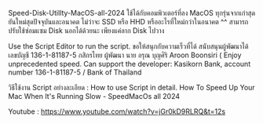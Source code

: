 Speed-Disk-Utillty-MacOS-all-2024 ใช้ได้กับคอมพิวเตอร์ที่ลง MacOS ทุกรุ่นจากเก่าสุดยันใหม่สุดปัจจุบันและอนาคต ไม่ว่าจะ SSD หรือ HHD หรืออะไรที่ใหม่กว่าในอนาคต ^^  สามารถปรับใช้ซ่อมแซม Disk นอกได้ด้วยนะ เพียงแค่ลาก Disk ไปวาง 

Use the Script Editor to run the script. 
ขอให้สนุกกับความเร็วที่ได้ สนับสนุนผู้พัฒนาได้  เลขบัญชี 136-1-81187-5 กสิกรไทย ผู้พัฒนา นาย อรุณ บุญศิริ Aroon Boonsiri 
( Enjoy unprecedented speed. Can support the developer: Kasikorn Bank, account number 136-1-81187-5  / Bank of Thailand
 
 วิธีใช้งาน Script อย่างละเอียด :  How to use Script in detail.
 How To Speed Up Your Mac When It's Running Slow - SpeedMacOs all 2024
 
 Youtube : https://www.youtube.com/watch?v=jGr0kD9RLRQ&t=12s

